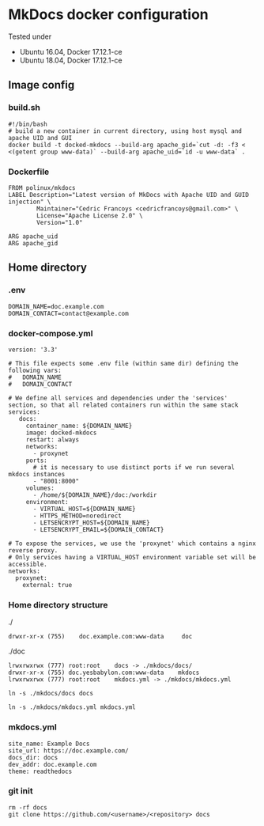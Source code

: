 # MkDocs docker configuration 

Tested under 

* Ubuntu 16.04, Docker 17.12.1-ce
* Ubuntu 18.04, Docker 17.12.1-ce



## Image config

### build.sh
```
#!/bin/bash
# build a new container in current directory, using host mysql and apache UID and GUI
docker build -t docked-mkdocs --build-arg apache_gid=`cut -d: -f3 < <(getent group www-data)` --build-arg apache_uid=`id -u www-data` .
```

### Dockerfile
```
FROM polinux/mkdocs
LABEL Description="Latest version of MkDocs with Apache UID and GUID injection" \
        Maintainer="Cedric Francoys <cedricfrancoys@gmail.com>" \
        License="Apache License 2.0" \
        Version="1.0"

ARG apache_uid
ARG apache_gid
```
## Home directory

### .env
```
DOMAIN_NAME=doc.example.com
DOMAIN_CONTACT=contact@example.com
```

### docker-compose.yml
```
version: '3.3'

# This file expects some .env file (within same dir) defining the following vars:
#   DOMAIN_NAME
#   DOMAIN_CONTACT

# We define all services and dependencies under the 'services' section, so that all related containers run within the same stack
services:
   docs:
     container_name: ${DOMAIN_NAME}
     image: docked-mkdocs
     restart: always
     networks:
       - proxynet
     ports:
       # it is necessary to use distinct ports if we run several mkdocs instances
       - "8001:8000"
     volumes:
       - /home/${DOMAIN_NAME}/doc:/workdir
     environment:
       - VIRTUAL_HOST=${DOMAIN_NAME}
       - HTTPS_METHOD=noredirect
       - LETSENCRYPT_HOST=${DOMAIN_NAME}
       - LETSENCRYPT_EMAIL=${DOMAIN_CONTACT}

# To expose the services, we use the 'proxynet' which contains a nginx reverse proxy.
# Only services having a VIRTUAL_HOST environment variable set will be accessible.
networks:
  proxynet:
    external: true
```



### Home directory structure

./
```
drwxr-xr-x (755)    doc.example.com:www-data     doc
```

./doc
```
lrwxrwxrwx (777) root:root    docs -> ./mkdocs/docs/
drwxr-xr-x (755) doc.yesbabylon.com:www-data    mkdocs
lrwxrwxrwx (777) root:root    mkdocs.yml -> ./mkdocs/mkdocs.yml
```

```
ln -s ./mkdocs/docs docs
```
```
ln -s ./mkdocs/mkdocs.yml mkdocs.yml
```

### mkdocs.yml

```
site_name: Example Docs
site_url: https://doc.example.com/
docs_dir: docs
dev_addr: doc.example.com
theme: readthedocs

```

### git init
```
rm -rf docs
git clone https://github.com/<username>/<repository> docs
```